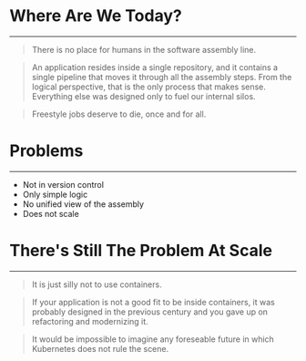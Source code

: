 <!-- .slide: data-background="../img/background/continuous-deployment.png" -->
# Where Are We Today?

---


<!-- .slide: data-background="img/assembly-jenkins-01.png" data-background-size="contain" -->


<!-- .slide: data-background="../img/background/continuous-deployment.png" -->
> There is no place for humans in the software assembly line.


<!-- .slide: data-background="img/assembly-jenkins-02.png" data-background-size="contain" -->


<!-- .slide: data-background="img/assembly-jenkins-03.png" data-background-size="contain" -->


<!-- .slide: data-background="img/assembly-jenkins-04.png" data-background-size="contain" -->


<!-- .slide: data-background="../img/background/continuous-deployment.png" -->
> An application resides inside a single repository, and it contains a single pipeline that moves it through all the assembly steps. From the logical perspective, that is the only process that makes sense. Everything else was designed only to fuel our internal silos.


<!-- .slide: data-background="img/jenkins-freestyle.png" data-background-size="contain" -->
> Freestyle jobs deserve to die, once and for all.


<!-- .slide: data-background="../img/background/why.jpg" -->
# Problems

---

* Not in version control
* Only simple logic
* No unified view of the assembly
* Does not scale


<!-- .slide: data-background="img/jenkinsfile.png" data-background-size="contain" -->


<!-- .slide: data-background="img/assembly-jenkins-05.png" data-background-size="contain" -->


<!-- .slide: data-background="img/blue-ocean-repo.png" data-background-size="contain" -->


<!-- .slide: data-background="img/shared-libraries.png" data-background-size="contain" -->


# There's Still The Problem At Scale

---


<!-- .slide: data-background="../img/products/docker.png" data-background-size="contain" -->
> It is just silly not to use containers.

> If your application is not a good fit to be inside containers, it was probably designed in the previous century and you gave up on refactoring and modernizing it.


<!-- .slide: data-background="../img/products/kubernetes.png" data-background-size="contain" -->
> It would be impossible to imagine any foreseable future in which Kubernetes does not rule the scene.


<!-- .slide: data-background="img/blue-steel.png" data-background-size="contain" -->


<!-- .slide: data-background="img/cje.png" data-background-size="contain" -->
